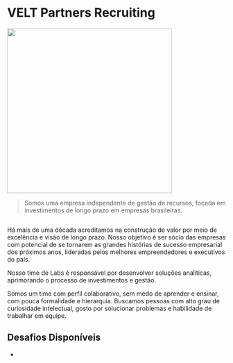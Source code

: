 # VELT Partners Recruiting

<img src="https://www.velt.com/img/velt_partners-negativo-rgb-01.svg" alt="" width="380" />

> Somos uma empresa independente de gestão de recursos, focada em investimentos de longo prazo em empresas brasileiras.

<img src="https://www.velt.com/img/recruiting-hero2-2.jpg" alt="" style="max-width: 680px; display:block; margin:0 auto" />

Há mais de uma década acreditamos na construção de valor por meio de excelência e visão de longo prazo. Nosso objetivo é ser sócio das empresas com potencial de se tornarem as grandes histórias de sucesso empresarial dos próximos anos, lideradas pelos melhores empreendedores e executivos do país.

Nosso time de Labs é responsável por desenvolver soluções analíticas, aprimorando o processo de investimentos e gestão.

Somos um time com perfil colaborativo, sem medo de aprender e ensinar, com pouca formalidade e hierarquia. Buscamos pessoas com alto grau de curiosidade intelectual, gosto por solucionar problemas e habilidade de trabalhar em equipe.

## Desafios Disponíveis

- 
